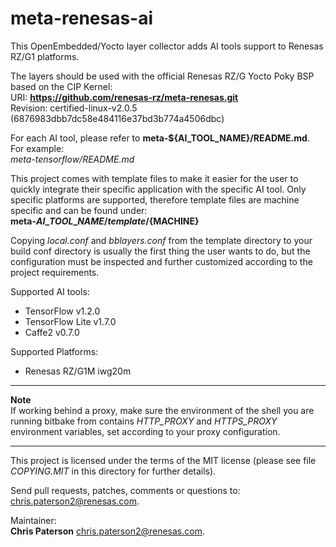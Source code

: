 # meta-renesas-ai
This OpenEmbedded/Yocto layer collector adds AI tools support to Renesas RZ/G1
platforms.


The layers should be used with the official Renesas RZ/G Yocto Poky BSP based
on the CIP Kernel:  
URI: **https://github.com/renesas-rz/meta-renesas.git**  
Revision: certified-linux-v2.0.5 (6876983dbb7dc58e484116e37bd3b774a4506dbc)


For each AI tool, please refer to **meta-${AI\_TOOL\_NAME}/README.md**. For
example:  
*meta-tensorflow/README.md*


This project comes with template files to make it easier for the user to quickly
integrate their specific application with the specific AI tool. Only specific
platforms are supported, therefore template files are machine specific and can
be found under:  
**meta-${AI\_TOOL\_NAME}/template/${MACHINE}**  


Copying *local.conf* and *bblayers.conf* from the template directory to your
build conf directory is usually the first thing the user wants to do, but
the configuration must be inspected and further customized according to the
project requirements.


Supported AI tools:
- TensorFlow v1.2.0  
- TensorFlow Lite v1.7.0  
- Caffe2 v0.7.0  


Supported Platforms:  
- Renesas RZ/G1M iwg20m  


---

**Note**  
If working behind a proxy, make sure the environment of the shell you are
running bitbake from contains *HTTP\_PROXY* and *HTTPS\_PROXY* environment
variables, set according to your proxy configuration.

---


This project is licensed under the terms of the MIT license (please see file
*COPYING.MIT* in this directory for further details).


Send pull requests, patches, comments or questions to:  
[chris.paterson2@renesas.com](mailto:chris.paterson2@renesas.com).


Maintainer:  
**Chris Paterson** [chris.paterson2@renesas.com](mailto:chris.paterson2@renesas.com).
